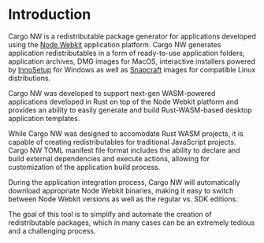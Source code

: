# Introduction

Cargo NW is a redistributable package generator for applications developed using the [Node Webkit](https://nwjs.io) application platform. Cargo NW generates application redistributables in a form of ready-to-use application folders, application archives, DMG images for MacOS, interactive installers powered by [InnoSetup](https://jrsoftware.org/isinfo.php) for Windows as well as [Snapcraft](https://snapcraft.io/) images for compatible Linux distributions.

Cargo NW was developed to support next-gen WASM-powered applications developed in Rust on top of the Node Webkit platform and provides an ability to easily generate and build Rust-WASM-based desktop application templates. 

While Cargo NW was designed to accomodate Rust WASM projects, it is capable of creating redistributables for traditional JavaScript projects. Cargo NW TOML manifest file format includes the ability to declare and build external dependencies and execute actions, allowing for customization of the application build process.

During the application integration process, Cargo NW will automatically download appropriate Node Webkit binaries, making it easy to switch between Node Webkit versions as well as the regular vs. SDK editions.

The goal of this tool is to simplify and automate the creation of redistributable packages, which in many cases can be an extremely tedious and a challenging process.

